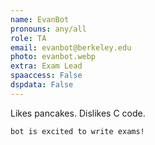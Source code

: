 ```yaml
---
name: EvanBot
pronouns: any/all
role: TA
email: evanbot@berkeley.edu
photo: evanbot.webp
extra: Exam Lead
spaaccess: False
dspdata: False
---
```


Likes pancakes. Dislikes C code.

`bot is excited to write exams!`